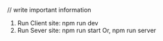 // write important information

1. Run Client site: npm run dev
2. Run Sever site: npm run start Or, npm run server
